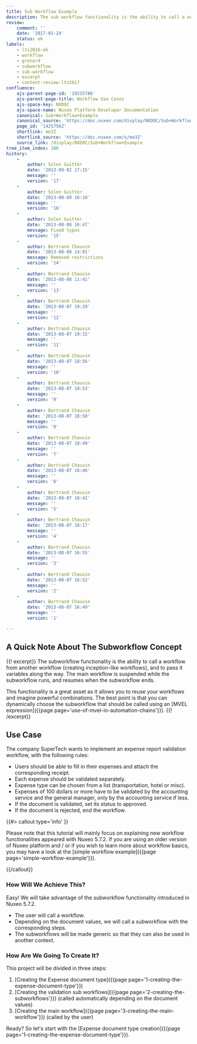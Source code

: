 ```yaml
---
title: Sub Workflow Example
description: The sub workflow functionality is the ability to call a workflow from another workflow, and to pass it variables along the way. See Nuxeo approach.
review:
    comment: ''
    date: '2017-01-24'
    status: ok
labels:
    - lts2016-ok
    - workflow
    - grenard
    - subworkflow
    - sub-workflow
    - excerpt
    - content-review-lts2017
confluence:
    ajs-parent-page-id: '19235786'
    ajs-parent-page-title: Workflow Use Cases
    ajs-space-key: NXDOC
    ajs-space-name: Nuxeo Platform Developer Documentation
    canonical: Sub+Workflow+Example
    canonical_source: 'https://doc.nuxeo.com/display/NXDOC/Sub+Workflow+Example'
    page_id: '14257562'
    shortlink: mo3Z
    shortlink_source: 'https://doc.nuxeo.com/x/mo3Z'
    source_link: /display/NXDOC/Sub+Workflow+Example
tree_item_index: 200
history:
    -
        author: Solen Guitter
        date: '2013-09-02 17:15'
        message: ''
        version: '17'
    -
        author: Solen Guitter
        date: '2013-08-09 16:10'
        message: ''
        version: '16'
    -
        author: Solen Guitter
        date: '2013-08-08 16:47'
        message: Fixed typos
        version: '15'
    -
        author: Bertrand Chauvin
        date: '2013-08-08 14:01'
        message: Removed restrictions
        version: '14'
    -
        author: Bertrand Chauvin
        date: '2013-08-08 11:41'
        message: ''
        version: '13'
    -
        author: Bertrand Chauvin
        date: '2013-08-07 19:29'
        message: ''
        version: '12'
    -
        author: Bertrand Chauvin
        date: '2013-08-07 19:15'
        message: ''
        version: '11'
    -
        author: Bertrand Chauvin
        date: '2013-08-07 18:56'
        message: ''
        version: '10'
    -
        author: Bertrand Chauvin
        date: '2013-08-07 18:53'
        message: ''
        version: '9'
    -
        author: Bertrand Chauvin
        date: '2013-08-07 18:50'
        message: ''
        version: '8'
    -
        author: Bertrand Chauvin
        date: '2013-08-07 18:49'
        message: ''
        version: '7'
    -
        author: Bertrand Chauvin
        date: '2013-08-07 18:46'
        message: ''
        version: '6'
    -
        author: Bertrand Chauvin
        date: '2013-08-07 18:42'
        message: ''
        version: '5'
    -
        author: Bertrand Chauvin
        date: '2013-08-07 18:17'
        message: ''
        version: '4'
    -
        author: Bertrand Chauvin
        date: '2013-08-07 16:55'
        message: ''
        version: '3'
    -
        author: Bertrand Chauvin
        date: '2013-08-07 16:52'
        message: ''
        version: '2'
    -
        author: Bertrand Chauvin
        date: '2013-08-07 16:49'
        message: ''
        version: '1'

---
```


## A Quick Note About The Subworkflow Concept

{{! excerpt}}
The subworkflow functionality is the ability to call a workflow from another workflow (creating inception-like workflows), and to pass it variables along the way. The main workflow is suspended while the subworkflow runs, and resumes when the subworkflow ends.

This functionality is a great asset as it allows you to reuse your workflows and imagine powerful combinations. The best point is that you can dynamically choose the subworkflow that should be called using an [MVEL expression]({{page page='use-of-mvel-in-automation-chains'}}).
{{! /excerpt}}

## Use Case

The company SuperTech wants to implement an expense report validation workflow, with the following rules:

*   Users should be able to fill in their expenses and attach the corresponding receipt.
*   Each expense should be validated separately.
*   Expense type can be chosen from a list (transportation, hotel or misc).
*   Expenses of 100 dollars or more have to be validated by the accounting service and the general manager, only by the accounting service if less.
*   If the document is validated, set its status to approved.
*   If the document is rejected, end the workflow.

{{#> callout type='info' }}

Please note that this tutorial will mainly focus on explaining new workflow functionalities appeared with Nuxeo 5.7.2\. If you are using an older version of Nuxeo platform and / or if you wish to learn more about workflow basics, you may have a look at the [simple workflow example]({{page page='simple-workflow-example'}}).

{{/callout}}

### How Will We Achieve This?

Easy! We will take advantage of the subworkflow functionality introduced in Nuxeo 5.7.2.

*   The user will call a workflow.
*   Depending on the document values, we will call a subworkflow with the corresponding steps.
*   The subworkflows will be made generic so that they can also be used in another context.

### How Are We Going To Create It?

This project will be divided in three steps:

1.  [Creating the Expense document type]({{page page='1-creating-the-expense-document-type'}})
2.  [Creating the validation sub workflows]({{page page='2-creating-the-subworkflows'}}) (called automatically depending on the document values)
3.  [Creating the main workflow]({{page page='3-creating-the-main-workflow'}}) (called by the user)

Ready? So let's start with the [Expense document type creation]({{page page='1-creating-the-expense-document-type'}}).
